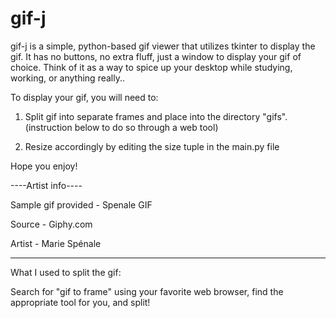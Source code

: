# gif-j

gif-j is a simple, python-based gif viewer that utilizes tkinter to display the gif. It has no buttons, no extra fluff, just a window to display your gif of choice. Think of it as a way to spice up your desktop while studying, working, or anything really.. 

To display your gif, you will need to:

1. Split gif into separate frames and place into the directory "gifs". (instruction below to do so through a web tool)

2. Resize accordingly by editing the size tuple in the main.py file

Hope you enjoy! 






----Artist info----

Sample gif provided - Spenale GIF 

Source - Giphy.com

Artist - Marie Spénale

-------------------

What I used to split the gif:

Search for "gif to frame" using your favorite web browser, find the appropriate tool for you, and split! 




